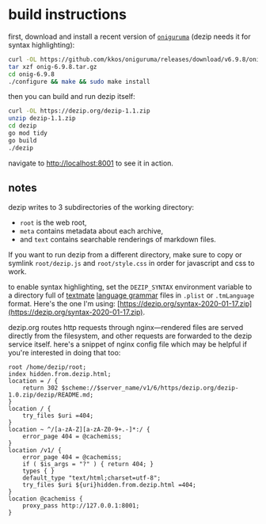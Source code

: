 # build instructions

first, download and install a recent version of [`oniguruma`](https://github.com/kkos/oniguruma) (dezip needs it for syntax highlighting):

```bash
curl -OL https://github.com/kkos/oniguruma/releases/download/v6.9.8/onig-6.9.8.tar.gz
tar xzf onig-6.9.8.tar.gz
cd onig-6.9.8
./configure && make && sudo make install
```

then you can build and run dezip itself:

```bash
curl -OL https://dezip.org/dezip-1.1.zip
unzip dezip-1.1.zip
cd dezip
go mod tidy
go build
./dezip
```

navigate to [http://localhost:8001](http://localhost:8001) to see it in action.

## notes

dezip writes to 3 subdirectories of the working directory:

* `root` is the web root,
* `meta` contains metadata about each archive,
* and `text` contains searchable renderings of markdown files.

If you want to run dezip from a different directory, make sure to copy or symlink `root/dezip.js` and `root/style.css` in order for javascript and css to work.

to enable syntax highlighting, set the `DEZIP_SYNTAX` environment variable to a directory full of [textmate](https://github.com/textmate/textmate) [language grammar](https://macromates.com/manual/en/language_grammars) files in `.plist` or `.tmLanguage` format. Here's the one I'm using: [https://dezip.org/syntax-2020-01-17.zip](https://dezip.org/syntax-2020-01-17.zip).

dezip.org routes http requests through nginx&mdash;rendered files are served directly from the filesystem, and other requests are forwarded to the dezip service itself.  here's a snippet of nginx config file which may be helpful if you're interested in doing that too:

```nginx
root /home/dezip/root;
index hidden.from.dezip.html;
location = / {
    return 302 $scheme://$server_name/v1/6/https/dezip.org/dezip-1.0.zip/dezip/README.md;
}
location / {
    try_files $uri =404;
}
location ~ ^/[a-zA-Z][a-zA-Z0-9+.-]*:/ {
    error_page 404 = @cachemiss;
}
location /v1/ {
    error_page 404 = @cachemiss;
    if ( $is_args = "?" ) { return 404; }
    types { }
    default_type "text/html;charset=utf-8";
    try_files $uri ${uri}hidden.from.dezip.html =404;
}
location @cachemiss {
    proxy_pass http://127.0.0.1:8001;
}
```
